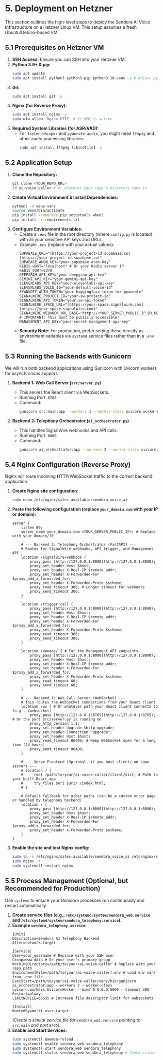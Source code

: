 # 5. Deployment on Hetzner

This section outlines the high-level steps to deploy the Sendora AI Voice Infrastructure on a Hetzner Linux VM. This setup assumes a fresh Ubuntu/Debian-based VM.

## 5.1 Prerequisites on Hetzner VM
1.  **SSH Access:** Ensure you can SSH into your Hetzner VM.
2.  **Python 3.9+ & pip:**
    ```bash
    sudo apt update
    sudo apt install python3 python3-pip python3.10-venv -y # Adjust python3.10-venv based on Python version
    ```
3.  **Git:**
    ```bash
    sudo apt install git -y
    ```
4.  **Nginx (for Reverse Proxy):**
    ```bash
    sudo apt install nginx -y
    sudo ufw allow 'Nginx HTTP' # If UFW is active
    ```
5.  **Required System Libraries (for ASR/VAD):**
    * For `faster-whisper` and `pyannote.audio`, you might need `ffmpeg` and other audio processing libraries:
        ```bash
        sudo apt install ffmpeg libsndfile1 -y
        ```

## 5.2 Application Setup
1.  **Clone the Repository:**
    ```bash
    git clone <YOUR_REPO_URL>
    cd ai-voice-caller # Or whatever your repo's directory name is
    ```
2.  **Create Virtual Environment & Install Dependencies:**
    ```bash
    python3 -m venv venv
    source venv/bin/activate
    pip install --upgrade pip setuptools wheel
    pip install -r requirements.txt
    ```
3.  **Configure Environment Variables:**
    * Create a `.env` file in the root directory (where `config.py` is located) with all your sensitive API keys and URLs.
    * Example `.env` (replace with your actual values):
        ```
        SUPABASE_URL="[https://your-project-id.supabase.co](https://your-project-id.supabase.co)"
        SUPABASE_ANON_KEY="your-supabase-anon-key"
        REDIS_HOST="localhost" # Or your Redis server IP
        REDIS_PORT=6379
        DEEPGRAM_API_KEY="your-deepgram-api-key"
        GEMINI_API_KEY="your-gemini-api-key"
        ELEVENLABS_API_KEY="your-elevenlabs-api-key"
        ELEVENLABS_VOICE_ID="your-default-voice-id"
        PYANNOTE_AUTH_TOKEN="your-huggingface-token-for-pyannote"
        SIGNALWIRE_PROJECT_ID="your-sw-project-id"
        SIGNALWIRE_API_TOKEN="your-sw-api-token"
        SIGNALWIRE_SPACE_URL="[https://your-space.signalwire.com](https://your-space.signalwire.com)"
        SIGNALWIRE_WEBHOOK_URL_BASE="http://<YOUR_SERVER_PUBLIC_IP_OR_DOMAIN>" # IMPORTANT: This must be publicly accessible!
        MANAGEMENT_API_KEY="your-secret-management-api-key"
        ```
    * **Security Note:** For production, prefer setting these directly as environment variables via `systemd` service files rather than in a `.env` file.

## 5.3 Running the Backends with Gunicorn

We will run both backend applications using Gunicorn with Uvicorn workers for asynchronous support.

1.  **Backend 1: Web Call Server (`src/server.py`)**
    * This serves the React client via WebSockets.
    * Running Port: `8765`
    * Command:
        ```bash
        gunicorn src.main:app --workers 1 --worker-class uvicorn.workers.UvicornWorker --bind 0.0.0.0:8765 --timeout 120 --log-level info
        ```

2.  **Backend 2: Telephony Orchestrator (`ai_orchestrator.py`)**
    * This handles SignalWire webhooks and API calls.
    * Running Port: `8000`
    * Command:
        ```bash
        gunicorn ai_orchestrator:app --workers 2 --worker-class uvicorn.workers.UvicornWorker --bind 0.0.0.0:8000 --timeout 300 --log-level info
        ```

## 5.4 Nginx Configuration (Reverse Proxy)

Nginx will route incoming HTTP/WebSocket traffic to the correct backend application.

1.  **Create Nginx site configuration:**
    ```bash
    sudo nano /etc/nginx/sites-available/sendora_voice_ai
    ```
2.  **Paste the following configuration (replace `your_domain.com` with your IP or domain):**
    ```nginx
    server {
        listen 80;
        server_name your_domain.com <YOUR_SERVER_PUBLIC_IP>; # Replace with your domain/IP

        # --- Backend 2: Telephony Orchestrator (FastAPI) ---
        # Routes for SignalWire webhooks, API trigger, and Management API
        location /signalwire-webhook {
            proxy_pass [http://127.0.0.1:8000](http://127.0.0.1:8000);
            proxy_set_header Host $host;
            proxy_set_header X-Real-IP $remote_addr;
            proxy_set_header X-Forwarded-For $proxy_add_x_forwarded_for;
            proxy_set_header X-Forwarded-Proto $scheme;
            proxy_read_timeout 300; # Longer timeout for webhooks
            proxy_send_timeout 300;
        }

        location /trigger-call {
            proxy_pass [http://127.0.0.1:8000](http://127.0.0.1:8000);
            proxy_set_header Host $host;
            proxy_set_header X-Real-IP $remote_addr;
            proxy_set_header X-Forwarded-For $proxy_add_x_forwarded_for;
            proxy_set_header X-Forwarded-Proto $scheme;
            proxy_read_timeout 300;
            proxy_send_timeout 300;
        }

        location /manage/ { # For the Management API endpoints
            proxy_pass [http://127.0.0.1:8000](http://127.0.0.1:8000);
            proxy_set_header Host $host;
            proxy_set_header X-Real-IP $remote_addr;
            proxy_set_header X-Forwarded-For $proxy_add_x_forwarded_for;
            proxy_set_header X-Forwarded-Proto $scheme;
            proxy_read_timeout 60;
            proxy_send_timeout 60;
        }

        # --- Backend 1: Web Call Server (WebSocket) ---
        # This routes the WebSocket connections from your React client
        location /ws { # Or whatever path your React client connects to (e.g., /websocket)
            proxy_pass [http://127.0.0.1:8765](http://127.0.0.1:8765); # Or the port src/server.py is running on
            proxy_http_version 1.1;
            proxy_set_header Upgrade $http_upgrade;
            proxy_set_header Connection "upgrade";
            proxy_set_header Host $host;
            proxy_read_timeout 86400; # Keep WebSocket open for a long time (24 hours)
            proxy_send_timeout 86400;
        }

        # --- Serve Frontend (Optional, if you host client/ on same server) ---
        # location / {
        #     root /path/to/your/ai-voice-caller/client/dist; # Path to your built React app
        #     try_files $uri $uri/ /index.html;
        # }

        # Default fallback for other paths (can be a custom error page or handled by telephony backend)
        location / {
            proxy_pass [http://127.0.0.1:8000](http://127.0.0.1:8000);
            proxy_set_header Host $host;
            proxy_set_header X-Real-IP $remote_addr;
            proxy_set_header X-Forwarded-For $proxy_add_x_forwarded_for;
            proxy_set_header X-Forwarded-Proto $scheme;
        }
    }
    ```
3.  **Enable the site and test Nginx config:**
    ```bash
    sudo ln -s /etc/nginx/sites-available/sendora_voice_ai /etc/nginx/sites-enabled/
    sudo nginx -t
    sudo systemctl restart nginx
    ```

## 5.5 Process Management (Optional, but Recommended for Production)

Use `systemd` to ensure your Gunicorn processes run continuously and restart automatically.

1.  **Create service files (e.g., `/etc/systemd/system/sendora_web.service` and `/etc/systemd/system/sendora_telephony.service`).**
2.  **Example `sendora_telephony.service`:**
    ```
    [Unit]
    Description=Sendora AI Telephony Backend
    After=network.target

    [Service]
    User=your_username # Replace with your SSH user
    Group=www-data # Or your user's primary group
    WorkingDirectory=/path/to/your/ai-voice-caller # Replace with your repo path
    EnvironmentFile=/path/to/your/ai-voice-caller/.env # Load env vars from .env file
    ExecStart=/path/to/your/ai-voice-caller/venv/bin/gunicorn ai_orchestrator:app --workers 2 --worker-class uvicorn.workers.UvicornWorker --bind 0.0.0.0:8000 --timeout 300
    Restart=always
    LimitNOFILE=65535 # Increase file descriptor limit for websockets

    [Install]
    WantedBy=multi-user.target
    ```
    *(Create a similar service file for `sendora_web.service` pointing to `src.main` and port `8765`)*
3.  **Enable and Start Services:**
    ```bash
    sudo systemctl daemon-reload
    sudo systemctl enable sendora_web sendora_telephony
    sudo systemctl start sendora_web sendora_telephony
    sudo systemctl status sendora_web sendora_telephony # Check status
    ``` 